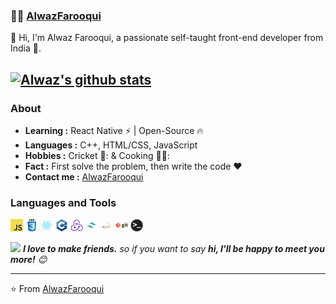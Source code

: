 ###  :man_technologist:  [AlwazFarooqui](https://my-portfolio-nrz2-alwazs-projects.vercel.app/)

👋 Hi, I'm Alwaz Farooqui, a passionate self-taught front-end developer from India 🚀. 

[![Alwaz's github stats](https://imwnk-github-stats.vercel.app/api?username=wangningkai&show_icons=true&title_color=fff&icon_color=79ff97&text_color=9f9f9f&bg_color=151515)](https://github.com/Alwazf99)
---------------------------------------------------------------------------------------------------------------------------------------------------------------------------------


### About

-  **Learning :** React Native :zap: | Open-Source :fire:    
-  **Languages :** C++, HTML/CSS, JavaScript
-  **Hobbies :** Cricket 🏏: & Cooking 👨‍🍳:
-  **Fact :** First solve the problem, then write the code :heart:
-  **Contact me :** [AlwazFarooqui](mailto:alwazfarooqui1399@gmail.com)


### Languages and Tools

<code><img height="20" src="https://raw.githubusercontent.com/github/explore/80688e429a7d4ef2fca1e82350fe8e3517d3494d/topics/javascript/javascript.png"></code>
<code><img height="20" src="https://raw.githubusercontent.com/github/explore/80688e429a7d4ef2fca1e82350fe8e3517d3494d/topics/css/css.png"></code>
<code><img height="20" src="https://raw.githubusercontent.com/github/explore/80688e429a7d4ef2fca1e82350fe8e3517d3494d/topics/react/react.png"></code>
<code><img height="20" src="https://raw.githubusercontent.com/github/explore/80688e429a7d4ef2fca1e82350fe8e3517d3494d/topics/cpp/cpp.png"></code>
<code><img height="20" src="https://raw.githubusercontent.com/github/explore/80688e429a7d4ef2fca1e82350fe8e3517d3494d/topics/redux/redux.png"></code>
<code><img height="20" src="https://raw.githubusercontent.com/github/explore/80688e429a7d4ef2fca1e82350fe8e3517d3494d/topics/tailwind/tailwind.png"></code>
<code><img height="20" src="https://raw.githubusercontent.com/github/explore/80688e429a7d4ef2fca1e82350fe8e3517d3494d/topics/mysql/mysql.png"></code>
<code><img height="20" src="https://raw.githubusercontent.com/github/explore/80688e429a7d4ef2fca1e82350fe8e3517d3494d/topics/git/git.png"></code>
<code><img height="20" src="https://raw.githubusercontent.com/github/explore/80688e429a7d4ef2fca1e82350fe8e3517d3494d/topics/terminal/terminal.png"></code>


<img src="https://media.giphy.com/media/LnQjpWaON8nhr21vNW/giphy.gif" width="60"> <em><b>I love to make friends.</b> so if you want to say <b>hi, I'll be happy to meet you more!</b> 😊</em>


---
⭐️ From [AlwazFarooqui](https://github.com/Alwazf99)
